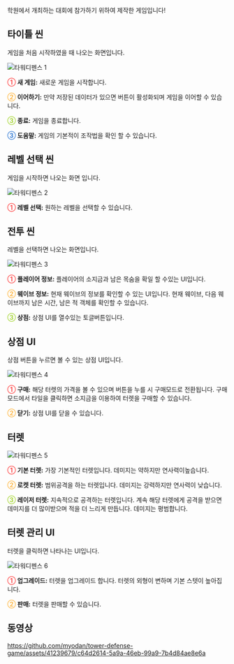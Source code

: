 학원에서 개최하는 대회에 참가하기 위하여 제작한 게임입니다!

## 타이틀 씬

게임을 처음 시작하였을 때 나오는 화면입니다.

![타워디펜스 1](https://user-images.githubusercontent.com/41239679/103848470-cc48fb80-50e5-11eb-850b-e560049eadf6.png)

**<span style="color: #ff4c4c">①</span> 새 게임:** 새로운 게임을 시작합니다. <br/>

**<span style="color: #ffba4c">②</span> 이어하기:** 만약 저장된 데이터가 있으면 버튼이 활성화되며 게임을 이어할 수 있습니다. <br/>

**<span style="color: #aad73f">③</span> 종료:** 게임을 종료합니다. <br/>

**<span style="color: #3f83d7">③</span> 도움말:** 게임의 기본적이 조작법을 확인 할 수 있습니다. <br/>

## 레벨 선택 씬

게임을 시작하면 나오는 화면 입니다.

![타워디펜스 2](https://user-images.githubusercontent.com/41239679/103849710-c7d21200-50e8-11eb-8c15-aef7f7fa1bb9.png)

**<span style="color: #ff4c4c">①</span> 레벨 선택:** 원하는 레벨을 선택할 수 있습니다. <br/>

## 전투 씬

레벨을 선택하면 나오는 화면입니다.

![타워디펜스 3](https://user-images.githubusercontent.com/41239679/103849607-86d9fd80-50e8-11eb-99a1-17ab162d48fd.png)

**<span style="color: #ff4c4c">①</span> 플레이어 정보:** 플레이어의 소지금과 남은 목숨을 확일 할 수있는 UI입니다. <br/>

**<span style="color: #ffba4c">②</span> 웨이브 정보:** 현재 웨이브의 정보를 확인할 수 있는 UI입니다. 현재 웨이브, 다음 웨이브까지 남은 시간, 남은 적 객체를 확인할 수 있습니다. <br/>

**<span style="color: #aad73f">③</span> 상점:** 상점 UI를 열수있는 토글버튼입니다. <br/>

## 상점 UI

상점 버튼을 누르면 볼 수 있는 상점 UI입니다.

![타워디펜스 4](https://user-images.githubusercontent.com/41239679/103850483-b0942400-50ea-11eb-9c75-0342080c2c04.png)

**<span style="color: #ff4c4c">①</span> 구매:** 해당 터렛의 가격을 볼 수 있으며 버튼을 누를 시 구매모드로 전환됩니다. 구매모드에서 타일을 클릭하면 소지금을 이용하여 터렛을 구매할 수 있습니다. <br/>

**<span style="color: #ffba4c">②</span> 닫기:** 상점 UI를 닫을 수 있습니다. <br/>

## 터렛

![타워디펜스 5](https://user-images.githubusercontent.com/41239679/103851433-226d6d00-50ed-11eb-932b-45a2fbf7f1f5.png)

**<span style="color: #ff4c4c">①</span> 기본 터렛:** 가장 기본적인 터렛입니다. 데미지는 약하지만 연사력이높습니다. <br/>

**<span style="color: #ffba4c">②</span> 로켓 터렛:** 범위공격을 하는 터렛입니다. 데미지는 강력하지만 연사력이 낮습니다. <br/>

**<span style="color: #aad73f">③</span> 레이저 터렛:** 지속적으로 공격하는 터렛입니다. 계속 해당 터렛에게 공격을 받으면 데미지를 더 많이받으며 적을 더 느리게 만듭니다. 데미지는 평범합니다. <br/>

## 터렛 관리 UI

터렛을 클릭하면 나타나는 UI입니다.

![타워디펜스 6](https://user-images.githubusercontent.com/41239679/103855579-5731f200-50f6-11eb-993b-dc46c9a6f587.png)

**<span style="color: #ff4c4c">①</span> 업그레이드:** 터렛을 업그레이드 합니다. 터렛의 외형이 변하며 기본 스텟이 높아집니다.<br/>

**<span style="color: #ffba4c">②</span> 판매:** 터렛을 판매할 수 있습니다. <br/>

## 동영상
https://github.com/myodan/tower-defense-game/assets/41239679/c64d2614-5a9a-46eb-99a9-7b4d84ae8e6a
